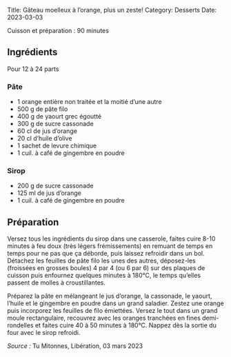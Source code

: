 Title: Gâteau moelleux à l’orange, plus un zeste!
Category: Desserts
Date: 2023-03-03

Cuisson et préparation : 90 minutes

## Ingrédients

Pour 12 à 24 parts

### Pâte

* 1 orange entière non traitée et la moitié d’une autre
* 500 g de pâte filo
* 400 g de yaourt grec égoutté
* 300 g de sucre cassonade
* 60 cl de jus d’orange
* 20 cl d’huile d’olive
* 1 sachet de levure chimique
* 1 cuil. à café de gingembre en poudre

### Sirop

* 200 g de sucre cassonade
* 125 ml de jus d’orange
* 1 cuil. à café de gingembre en poudre

## Préparation

Versez tous les ingrédients du sirop dans une casserole, faites cuire 8-10 minutes à feu doux
(très légers frémissements) en remuant de temps en temps pour ne pas que ça déborde, puis laissez
refroidir dans un bol. Détachez les feuilles de pâte filo les unes des autres, déposez-les
(froissées en grosses boules) 4 par 4 (ou 6 par 6) sur des plaques de cuisson puis enfournez
quelques minutes à 180°C, le temps qu’elles passent de molles à croustillantes.

Préparez la pâte en mélangeant le jus d’orange, la cassonade, le yaourt, l’huile et le gingembre en
poudre dans un grand saladier. Zestez une orange puis incorporez les feuilles de filo émiettées.
Versez le tout dans un grand moule rectangulaire, recouvrez avec les oranges tranchées en fines
demi-rondelles et faites cuire 40 à 50 minutes à 180°C. Nappez dès la sortie du four avec le sirop
refroidi.

*Source :* Tu Mitonnes, Libération, 03 mars 2023
